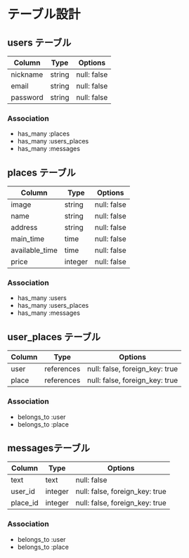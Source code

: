 # テーブル設計

## users テーブル

| Column         | Type   | Options     |
| ---------------| ------ | ----------- |
| nickname       | string | null: false |
| email          | string | null: false |
| password       | string | null: false |

### Association
- has_many :places
- has_many :users_places
- has_many :messages

## places テーブル
| Column              | Type   | Options     |
| --------------------| ------ | ----------- |
| image               | string | null: false |
| name                | string | null: false |
| address             | string | null: false |
| main_time           | time | null: false |
| available_time      | time | null: false |
| price               | integer | null: false |

### Association
- has_many :users
- has_many :users_places
- has_many :messages

## user_places テーブル
| Column          | Type   | Options     |
| ----------------| ------ | ----------- |
| user         | references | null: false, foreign_key: true |
| place         | references | null: false, foreign_key: true |

### Association
- belongs_to :user
- belongs_to :place

## messagesテーブル
| Column           | Type   | Options     |
| -----------------| ------ | ----------- |
| text             | text | null: false |
| user_id          | integer | null: false, foreign_key: true |
| place_id         | integer | null: false, foreign_key: true |

### Association
- belongs_to :user
- belongs_to :place
